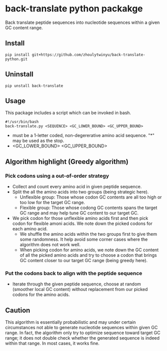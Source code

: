 # back-translate python packakge

Back translate peptide sequences into nucleotide sequences within a given GC content range.

## Install
```
pip install git+https://github.com/zhoulytwinyu/back-translate-python.git
```

## Uninstall
```
pip unstall back-translate 
```

## Usage
This package includes a script which can be invoked in bash.
```
#!/usr/bin/bash
back-translate.py <SEQUENCE> <GC_LOWER_BOUND> <GC_UPPER_BOUND>
```
* <SEQUENCE> must be a 1-letter coded, non-degererative amino acid sequence. "*" may be used as the stop.
* <GC_LOWER_BOUND> <GC_UPPER_BOUND>

## Algorithm highlight (Greedy algorithm)

### Pick codons using a out-of-order strategy
* Collect and count every amino acid in given peptide sequence. 
* Split the all the amino acids into two groups (being strategic here).
  * Unflexible group: Those whose codon GC contents are all too high or too low for the target GC range.
  * Flexible group: Those whose codong GC contents spans the target GC range and may help tune GC content to our target GC.
* We pick codon for those unflexible amino acids first and then pick codon for flexible amoni acids. We note down the picked codons for each amino acid.
  * We shuffle the amino acids within the two groups first to give them some randomness. It help avoid some corner cases where the algorithm does not work well.
  * When picking codon for amino acids, we note down the GC content of all the picked amino acids and try to choose a codon that brings GC content closer to our target GC range (being greedy here).
### Put the codons back to align with the peptide sequence
* Iterate through the given peptide sequence, choose at random (smoother local GC content) without replacement from our picked codons for the amino acids.

## Caution
This algorithm is essentially probabilistic and may under certain circumstances not able to generate nucleotide sequences within given GC range. In fact, the algorithm only try to optimize sequence toward target GC range; it does not double check whether the generated sequence is indeed within that range. In most cases, it works fine.
